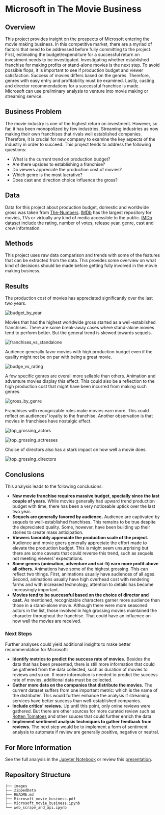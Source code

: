 # Microsoft in The Movie Business

## Overview

This project provides insight on the prospects of Microsoft entering the movie making business. In this competitive market, there are a myriad of factors that need to be addressed before fully committing to the project. First, estimating the budget/expenditure for a successful return on investment needs to be investigated. Investigating whether established franchise for making profits or stand-alone movies is the next step. To avoid possible flops, it is important to see if production budget and viewer satisfaction. Success of movies differs based on the genres. Therefore, genres with easy entry and profitability must be examined. Lastly, casting and director recommendations for a successful franchise is made. Microsoft can use preliminary analysis to venture into movie making or streaming service.

## Business Problem

The movie industry is one of the highest return on investment. However, so far, it has been monopolized by few industries. Streaming industries as now making their own franchises that rivals well established companies. Therefore, it is crucial for new company to examine the key aspects of the industry in order to succeed. This project tends to address the following questions:
- What is the current trend on production budget?
- Are there upsides to establishing a franchise? 
- Do viewers appreciate the production cost of movies? 
- Which genre is the most lucrative?
- Does cast and direction choice influence the gross?


## Data

Data for this project about production budget, domestic and worldwide gross was taken from [The-Numbers](https://www.the-numbers.com/). [IMDb](https://www.imdb.com/) has the largest repository for movies, TVs or virtually any kind of media accessible to the public. [IMDb dataset](https://datasets.imdbws.com/) include the rating, number of votes, release year, genre, cast and crew information. 


## Methods

This project uses raw data comparison and trends with some of the features that can be extracted from the data. This provides some overview on what kind of decisions should be made before getting fully involved in the movie making business. 

## Results

The production cost of movies has appreciated significantly over the last two years. 

![budget_by_year](./images/budget_by_year.png)

Movies that had the highest worldwide gross started as a well-established franchises. There are some break-away cases where stand-alone movies tend to perform better. But the general trend is skewed towards sequels. 

![franchises_vs_standalone](./images/top_grossing_world.png)

Audience generally favor movies with high production budget even if the quality might not be on par with being a great movie. 

![budge_vs_rating](./images/budge_vs_rating.png)

A few specific genres are overall more sellable than others. Animation and adventure movies display this effect. This could also be a reflection to the high production cost that might have been incurred from making such genres. 

![gross_by_genre](./images/gross_by_genre.png)

Franchises with recognizable roles make movies earn more. This could reflect on audiences' loyalty to the franchise. Another observation is that movies in franchises have nostalgic effect. 

![top_grossing_actors](./images/top_grossing_actors.png)

![top_grossing_actresses](./images/top_grossing_actresses.png)

Choice of directors also has a stark impact on how well a movie does. 

![top_grossing_directors](./images/top_grossing_directors.png)


## Conclusions

This analysis leads to the following conclusions:

- **New movie franchise requires massive budget, specially since the last couple of years.** While movies generally had upward trend production budget with time, there has been a very noticeable uptick over the last two year. 
- **Sequels are generally favored by audience.** Audience are captivated by sequels to well-established franchises. This remains to be true despite the depreciated quality. Some, however, have been building up their stories to create mass anticipation.   
- **Viewers favorably appreciate the production scale of the project.** Audience and movie goers generally appreciate the effort made to elevate the production budget. This is might seem unsurprising but there are some caveats that could reverse this trend, such as sequels not meeting viewers' expectations.    
- **Some genres (animation, adventure and sci-fi) earn more profit above all others.** Animations have some of the highest grossing. This can reflect two things. First, animations usually have audiences of all ages. Second, animations usually have high overhead cost with rendering farms and with increased technology, attention to details has become increasingly important. 
- **Movies tend to be successful based on the choice of director and cast.** As mentioned, recognizable characters garner more audience than those in a stand-alone movie. Although there were more seasoned actors in the list, those involved in high grossing movies maintained the character throughout the franchise. That could have an influence on how well the movies are received. 


### Next Steps

Further analyses could yield additional insights to make better recommendation for Microsoft:

- **Identify metrics to predict the success rate of movies.** Besides the data that has been presented, there is still more information that could be gathered from the data collected, such as duration of movies to reviews and so on. If more information is needed to predict the success rate of movies, additional data must be collected.  
- **Gather more data on the companies that distribute the movies.** The current dataset suffers from one important metric: which is the name of the distributer. This would further enhance the analysis if streaming services have better success than well-established companies.    
- **Include critics’ reviews.** Up until this point, only onine reviews were gathered. But there are other sources for more curated review such as [Rotten Tomatoes](https://www.rottentomatoes.com/) and other souces that could further enrich the data. 
- **Implement sentiment analysis techniques to gather feedback from reviews.** The next step would be to implement a form of sentiment analysis to automate if review are generally positive, negative or neutral.  

## For More Information

See the full analysis in the [Jupyter Notebook](./Microsoft_movie_business.ipynb) or review this [presentation](./Microsoft_movie_business.pdf).

## Repository Structure

```
├── images
├── zippedData
├── README.md
├── Microsoft_movie_business.pdf
├── Microsoft_movie_business.ipynb
└── web_scrape_and_api.ipynb
```

